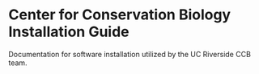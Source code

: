 # Center for Conservation Biology Installation Guide

Documentation for software installation utilized by the UC Riverside CCB team. 

